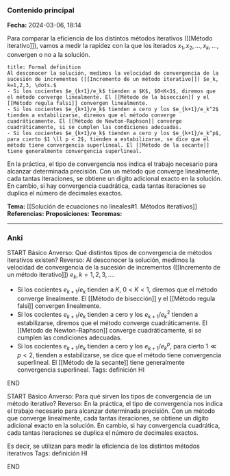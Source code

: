 ### Contenido principal

**Fecha:** 2024-03-06, 18:14

Para comparar la eficiencia de los distintos métodos iterativos ([[Método iterativo]]), vamos a medir la rapidez con la que los iterados $x_1, x_2, \dots, x_k, \dots,$ convergen o no a la solución.

```ad-formal
title: Formal definition
Al desconocer la solución, medimos la velocidad de convergencia de la sucesión de incrementos ([[Incremento de un método iterativo]]) $e_k, k=1,2,3, \dots.$
- Si los cocientes $e_{k+1}/e_k$ tienden a $K$, $0<K<1$, diremos que el método converge linealmente. El [[Método de la bisección]] y el [[Método regula falsi]] convergen linealmente.
- Si los cocientes $e_{k+1}/e_k$ tienden a cero y los $e_{k+1}/e_k^2$ tienden a estabilizarse, diremos que el método converge cuadráticamente. El [[Método de Newton-Raphson]] converge cuadráticamente, si se cumplen las condiciones adecuadas.
- Si los cocientes $e_{k+1}/e_k$ tienden a cero y los $e_{k+1}/e_k^p$, para cierto $1 \ll p < 2$, tienden a estabilizarse, se dice que el método tiene convergencia superlineal. El [[Método de la secante]] tiene generalmente convergencia superlineal.
```

En la práctica, el tipo de convergencia nos indica el trabajo necesario para alcanzar determinada precisión. Con un método que converge linealmente, cada tantas iteraciones, se obtiene un dígito adicional exacto en la solución. En cambio, si hay convergencia cuadrática, cada tantas iteraciones se duplica el número de decimales exactos.

**Tema:** [[Solución de ecuaciones no lineales#1. Métodos iterativos]]
**Referencias:**
**Proposiciones:**
**Teoremas:**

---
### Anki

START
Básico
Anverso: Qué distintos tipos de convergencia de métodos iterativos existen?
Reverso: Al desconocer la solución, medimos la velocidad de convergencia de la sucesión de incrementos ([[Incremento de un método iterativo]]) $e_k, k=1,2,3, \dots.$
- Si los cocientes $e_{k+1}/e_k$ tienden a $K$, $0<K<1$, diremos que el método converge linealmente. El [[Método de bisección]] y el [[Método regula falsi]] convergen linealmente.
- Si los cocientes $e_{k+1}/e_k$ tienden a cero y los $e_{k+1}/e_k^2$ tienden a estabilizarse, diremos que el método converge cuadráticamente. El [[Método de Newton-Raphson]] converge cuadráticamente, si se cumplen las condiciones adecuadas.
- Si los cocientes $e_{k+1}/e_k$ tienden a cero y los $e_{k+1}/e_k^p$, para cierto $1 \ll p < 2$, tienden a estabilizarse, se dice que el método tiene convergencia superlineal. El [[Método de la secante]] tiene generalmente convergencia superlineal.
Tags: definición HI
<!--ID: 1709746655765-->
END

START
Básico
Anverso: Para qué sirven los tipos de convergencia de un método iterativo?
Reverso: En la práctica, el tipo de convergencia nos indica el trabajo necesario para alcanzar determinada precisión. Con un método que converge linealmente, cada tantas iteraciones, se obtiene un dígito adicional exacto en la solución. En cambio, si hay convergencia cuadrática, cada tantas iteraciones se duplica el número de decimales exactos.

Es decir, se utilizan para medir la eficiencia de los distintos métodos iterativos
Tags: definición HI
<!--ID: 1709746655771-->
END